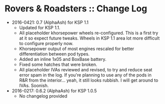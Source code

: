 # Rovers & Roadsters :: Change Log

* 2016-0421: 0.7 (AlphaAsh) for KSP 1.1
	+ Updated for KSP 1.1.
	+ All placeholder khorsepower wheels re-configured. This is a first try at it so expect future tweaks. Wheels in KSP 1.1 area lot more difficult to configure properly now.
	+ Khorsepower output of most engines rescaled for better differentiation between pod types.
	+ Added an inline 1x05 and BoxBase battery.
	+ Fixed some hatches that were broken.
	+ All placeholder IVAs reviewed and revised, to try and reduce seat error spam in the log. If you're planning to use any of the pods in R&R from the interior... yeah, it still looks rubbish. I will get around to IVAs. Soonish.
* 2016-0217: 0.6.2 (AlphaAsh) for KSP 1.0.5
	+ No changelog provided
